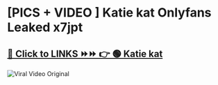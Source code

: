 
 # [PICS + VIDEO ] Katie kat Onlyfans Leaked x7jpt

## <h2><a href="https://clipsfans.com/Katie_kat&ref=git">🔗 Click to LINKS ⏩⏩ 👉 🟢 Katie kat </a></h2>

<a href="https://clipsfans.com/Katie_kat&ref=git" rel="nofollow" data-target="animated-image.originalLink"><img src="https://i.ibb.co.com/xMMVF88/686577567.gif" alt="Viral Video Original" style="max-width: 100%; display: inline-block;" data-target="animated-image.originalImage"></a>

